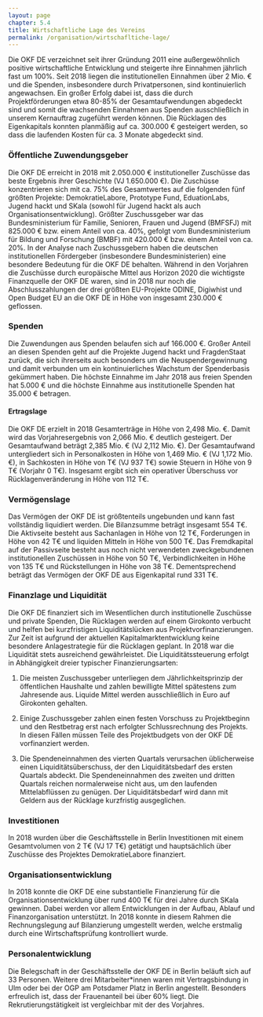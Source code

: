 ```yaml
---
layout: page
chapter: 5.4
title: Wirtschaftliche Lage des Vereins
permalink: /organisation/wirtschafltiche-lage/
---
```



Die OKF DE verzeichnet seit ihrer Gründung 2011 eine außergewöhnlich positive wirtschaftliche Entwicklung und steigerte ihre Einnahmen jährlich fast um 100%. Seit 2018 liegen die institutionellen Einnahmen über 2 Mio. € und die Spenden, insbesondere durch Privatpersonen, sind kontinuierlich angewachsen. Ein großer Erfolg dabei ist, dass die durch Projektförderungen etwa 80-85% der Gesamtaufwendungen abgedeckt sind und somit die wachsenden Einnahmen aus Spenden ausschließlich in unserem Kernauftrag zugeführt werden können. Die Rücklagen des Eigenkapitals konnten planmäßig auf ca. 300.000 € gesteigert werden, so dass die laufenden Kosten für ca. 3 Monate abgedeckt sind.

### Öffentliche Zuwendungsgeber

Die OKF DE erreicht in 2018 mit  2.050.000 € institutioneller Zuschüsse das beste Ergebnis ihrer Geschichte (VJ 1.650.000 €). Die Zuschüsse konzentrieren sich mit ca. 75% des Gesamtwertes auf die folgenden fünf größten Projekte: DemokratieLabore, Prototype Fund, EduationLabs, Jugend hackt und SKala (sowohl für Jugend hackt als auch Organisationsentwicklung). Größter Zuschussgeber war das Bundesministerium für Familie, Senioren, Frauen und Jugend (BMFSFJ) mit 825.000 € bzw. einem Anteil von ca. 40%, gefolgt vom Bundesministerium für Bildung und Forschung (BMBF) mit 420.000 € bzw. einem Anteil von ca. 20%. In der Analyse nach Zuschussgebern haben die deutschen institutionellen Fördergeber (insbesondere Bundesministerien) eine besondere Bedeutung für die OKF DE behalten. Während in den Vorjahren die Zuschüsse durch europäische Mittel aus Horizon 2020 die wichtigste Finanzquelle der OKF DE waren, sind in 2018 nur noch die Abschlusszahlungen der drei größten EU-Projekte ODINE, Digiwhist und Open Budget EU an die OKF DE in Höhe von insgesamt 230.000 € geflossen. 

### Spenden

Die Zuwendungen aus Spenden belaufen sich auf 166.000 €. Großer Anteil an diesen Spenden geht auf die Projekte Jugend hackt und FragdenStaat zurück, die sich ihrerseits auch besonders um die Neuspendergewinnung und damit verbunden um ein kontinuierliches Wachstum der Spenderbasis gekümmert haben. Die höchste Einnahme im Jahr 2018 aus freien Spenden hat 5.000 € und die höchste Einnahme aus institutionelle Spenden hat 35.000 € betragen. 

#### **Ertragslage**

Die OKF DE erzielt in 2018 Gesamterträge in Höhe von 2,498 Mio. €. Damit wird das Vorjahresergebnis von 2,066 Mio. € deutlich gesteigert. Der Gesamtaufwand beträgt 2,385 Mio. € (VJ 2,112 Mio. €). Der Gesamtaufwand untergliedert sich in Personalkosten in Höhe von 1,469 Mio. € (VJ 1,172 Mio. €), in Sachkosten in Höhe von T€ (VJ 937 T€) sowie Steuern in Höhe von 9 T€ (Vorjahr 0 T€). Insgesamt ergibt sich ein operativer Überschuss vor Rücklagenveränderung in Höhe von 112 T€. 

### Vermögenslage

Das Vermögen der OKF DE ist größtenteils ungebunden und kann fast vollständig liquidiert werden. Die Bilanzsumme beträgt insgesamt 554 T€. Die Aktivseite besteht aus Sachanlagen in Höhe von 12 T€, Forderungen in Höhe von 42 T€ und liquiden Mitteln in Höhe von 500 T€. Das Fremdkapital auf der Passivseite besteht aus noch nicht verwendeten zweckgebundenen institutionellen Zuschüssen in Höhe von 50 T€, Verbindlichkeiten in Höhe von 135 T€ und Rückstellungen in Höhe von 38 T€. Dementsprechend beträgt das Vermögen der OKF DE aus Eigenkapital rund 331 T€.

### Finanzlage und Liquidität

Die OKF DE finanziert sich im Wesentlichen durch institutionelle Zuschüsse und private Spenden, Die Rücklagen werden auf einem Girokonto verbucht und helfen bei kurzfristigen Liquiditätslücken aus Projektvorfinanzierungen. Zur Zeit ist aufgrund der aktuellen Kapitalmarktentwicklung keine besondere Anlagestrategie für die Rücklagen geplant. In 2018 war die Liquidität stets ausreichend gewährleistet. Die Liquiditätssteuerung erfolgt in Abhängigkeit dreier typischer Finanzierungsarten:

1. Die meisten Zuschussgeber unterliegen dem Jährlichkeitsprinzip der öffentlichen Haushalte und zahlen bewilligte Mittel spätestens zum Jahresende aus. Liquide Mittel werden ausschließlich in Euro auf Girokonten gehalten.

2. Einige Zuschussgeber zahlen einen festen Vorschuss zu Projektbeginn und den Restbetrag erst nach erfolgter Schlussrechnung des Projekts. In diesen Fällen müssen Teile des Projektbudgets von der OKF DE vorfinanziert werden.

3. Die Spendeneinnahmen des vierten Quartals verursachen üblicherweise einen Liquiditätsüberschuss, der den Liquiditätsbedarf des ersten Quartals abdeckt. Die Spendeneinnahmen des zweiten und dritten Quartals reichen normalerweise nicht aus, um den laufenden Mittelabflüssen zu genügen. Der Liquiditätsbedarf wird dann mit Geldern aus der Rücklage kurzfristig ausgeglichen.

### Investitionen

In 2018 wurden über die Geschäftsstelle in Berlin Investitionen mit einem Gesamtvolumen von 2 T€ (VJ 17 T€) getätigt und hauptsächlich über Zuschüsse des Projektes DemokratieLabore finanziert.

### Organisationsentwicklung

In 2018 konnte die OKF DE eine substantielle Finanzierung für die Organisationsentwicklung über rund 400 T€ für drei Jahre durch SKala gewinnen. Dabei werden vor allem Entwicklungen in der Aufbau, Ablauf und Finanzorganisation unterstützt. In 2018 konnte in diesem Rahmen die Rechnungslegung auf Bilanzierung umgestellt werden, welche erstmalig durch eine Wirtschaftsprüfung kontrolliert wurde.

### Personalentwicklung

Die Belegschaft in der Geschäftsstelle der OKF DE in Berlin beläuft sich auf 33 Personen. Weitere drei Mitarbeiter\*innen waren mit Vertragsbindung in Ulm oder bei der OGP am Potsdamer Platz in Berlin angestellt. Besonders erfreulich ist, dass der Frauenanteil bei über 60% liegt. Die Rekrutierungstätigkeit ist vergleichbar mit der des Vorjahres.
